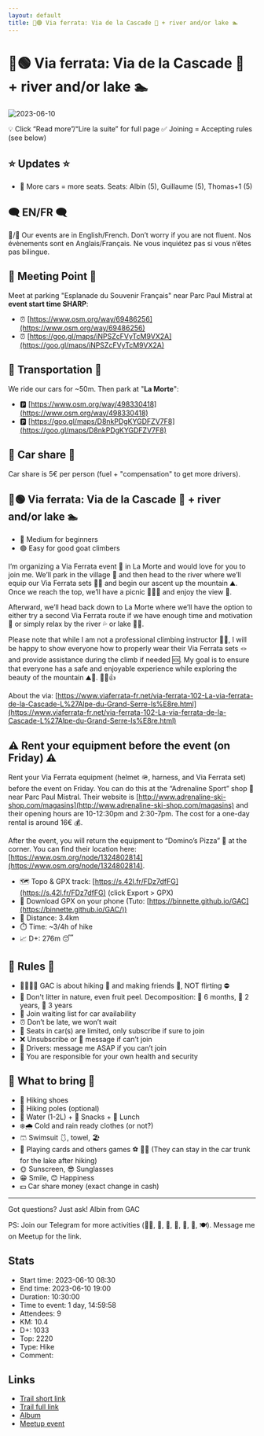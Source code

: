 ```yaml
---
layout: default
title: 🥾🟢 Via ferrata: Via de la Cascade 🌊 + river and/or lake 🏊️
---
```


# 🥾🟢 Via ferrata: Via de la Cascade 🌊 + river and/or lake 🏊️

![2023-06-10](../img/orig/2023-06-10.jpg)

💡 Click “Read more”/“Lire la suite” for full page ✅ Joining = Accepting rules (see below)

##  ⭐ Updates ⭐ 

* 📅 More cars = more seats. Seats: Albin (5), Guillaume (5), Thomas+1 (5)

##  🗨️ EN/FR 🗨️ 
🦅/🐓 Our events are in English/French. Don’t worry if you are not fluent. Nos évènements sont en Anglais/Français. Ne vous inquiétez pas si vous n’êtes pas bilingue.

## 📍 Meeting Point 📍
Meet at parking "Esplanade du Souvenir Français" near Parc Paul Mistral at **event start time SHARP**:

* ⏰ [https://www.osm.org/way/69486256](https://www.osm.org/way/69486256)
* ⏰ [https://goo.gl/maps/iNPSZcFVyTcM9VX2A](https://goo.gl/maps/iNPSZcFVyTcM9VX2A)

##  🚗 Transportation 🚗 
We ride our cars for \~50m. Then park at "**La Morte**":

* 🅿️ [https://www.osm.org/way/498330418](https://www.osm.org/way/498330418)
* 🅿️ [https://goo.gl/maps/D8nkPDgKYGDFZV7F8](https://goo.gl/maps/D8nkPDgKYGDFZV7F8)

##  🚗 Car share 🚗 
Car share is 5€ per person (fuel + "compensation" to get more drivers).

##  🥾🟢 Via ferrata: Via de la Cascade 🌊 + river and/or lake 🏊️ 

* 🔵 Medium for beginners
* 🟢 Easy for good goat climbers

I’m organizing a Via Ferrata event 🥾 in La Morte and would love for you to join me. We’ll park in the village 🚗 and then head to the river where we’ll equip our Via Ferrata sets 🧗‍♀️ and begin our ascent up the mountain ⛰️. Once we reach the top, we’ll have a picnic 🧺🍎🥪 and enjoy the view 🌄.

Afterward, we’ll head back down to La Morte where we’ll have the option to either try a second Via Ferrata route if we have enough time and motivation 💪 or simply relax by the river 💦 or lake 🏊‍♀️.

Please note that while I am not a professional climbing instructor 🧗‍♂️, I will be happy to show everyone how to properly wear their Via Ferrata sets 🪢 and provide assistance during the climb if needed 🆘. My goal is to ensure that everyone has a safe and enjoyable experience while exploring the beauty of the mountain ⛰️👀. 🧗‍♀️👍

About the via: [https://www.viaferrata-fr.net/via-ferrata-102-La-via-ferrata-de-la-Cascade-L%27Alpe-du-Grand-Serre-Is%E8re.html](https://www.viaferrata-fr.net/via-ferrata-102-La-via-ferrata-de-la-Cascade-L%27Alpe-du-Grand-Serre-Is%E8re.html)

##  ⚠️ Rent your equipment before the event (on Friday) ⚠️ 
Rent your Via Ferrata equipment (helmet 🪖, harness, and Via Ferrata set) before the event on Friday. You can do this at the “Adrenaline Sport” shop 🏬 near Parc Paul Mistral. Their website is [http://www.adrenaline-ski-shop.com/magasins](http://www.adrenaline-ski-shop.com/magasins) and their opening hours are 10-12:30pm and 2:30-7pm. The cost for a one-day rental is around 16€ 💰.

After the event, you will return the equipment to “Domino’s Pizza” 🍕 at the corner. You can find their location here: [https://www.osm.org/node/1324802814](https://www.osm.org/node/1324802814).

* 🗺️ Topo & GPX track: [https://s.42l.fr/FDz7dfFG](https://s.42l.fr/FDz7dfFG) (click Export > GPX)
* 📲 Download GPX on your phone (Tuto: [https://binnette.github.io/GAC](https://binnette.github.io/GAC/))
* 📏 Distance: 3.4km
* ⏱️ Time: \~3/4h of hike
* 📈 D+: 276m 😴

##  📜 Rules 📜 

* 🚶‍♀️🚶‍♂️ GAC is about hiking 🥾 and making friends 🤗, NOT flirting ⛔
* 🚮 Don't litter in nature, even fruit peel. Decomposition: 🍊 6 months, 🍌 2 years, 🥚 3 years
* 🚗 Join waiting list for car availability
* ⏰ Don’t be late, we won’t wait
* 💺 Seats in car(s) are limited, only subscribe if sure to join
* ❌ Unsubscribe or 💬 message if can’t join
* 🚗 Drivers: message me ASAP if you can’t join
* 💟 You are responsible for your own health and security

##  🎒 What to bring 🎒 

* 🥾 Hiking shoes
* 🥢 Hiking poles (optional)
* 🧃 Water (1-2L) + 🍫 Snacks + 🥗 Lunch
* ❄️🌧️ Cold and rain ready clothes (or not?)
* 🩳 Swimsuit 🩱, towel, 🏖
* 🎲 Playing cards and others games ⚽ 🥏🏸
(They can stay in the car trunk for the lake after hiking)
* 🌞 Sunscreen, 😎 Sunglasses
* 😁 Smile, 😊 Happiness
* 💵 Car share money (exact change in cash)

***

Got questions? Just ask!
Albin from GAC

PS: Join our Telegram for more activities (🧗‍♀️, 🏓, 🎳, 🎲, 🎥, 🎵, 🍽️). Message me on Meetup for the link.

## Stats

- Start time: 2023-06-10 08:30
- End time: 2023-06-10 19:00
- Duration: 10:30:00
- Time to event: 1 day, 14:59:58
- Attendees: 9
- KM: 10.4
- D+: 1033
- Top: 2220
- Type: Hike
- Comment: 

## Links

- [Trail short link](https://s.42l.fr/R1FDHD4x)
- [Trail full link]()
- [Album](https://binnette.github.io/GacImg2023/2023-06-10-🥾🟢-Via-ferrata-Via-de-la-Cascade-🌊-river-and-or-lake-🏊️.html)
- [Meetup event](https://www.meetup.com/grenoble-adventure-club-english-french/events/294061788/)
